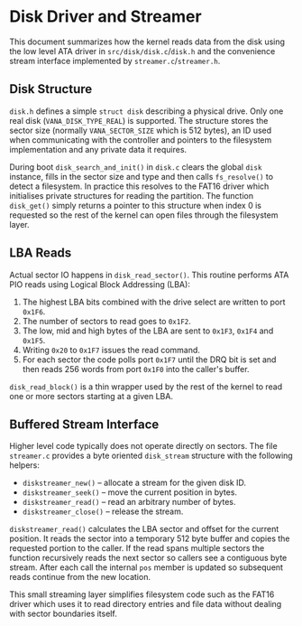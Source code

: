 # Disk Driver and Streamer

This document summarizes how the kernel reads data from the disk using the
low level ATA driver in `src/disk/disk.c`/`disk.h` and the convenience
stream interface implemented by `streamer.c`/`streamer.h`.

## Disk Structure

`disk.h` defines a simple `struct disk` describing a physical drive. Only one
real disk (`VANA_DISK_TYPE_REAL`) is supported. The structure stores the
sector size (normally `VANA_SECTOR_SIZE` which is 512 bytes), an ID used when
communicating with the controller and pointers to the filesystem implementation
and any private data it requires.

During boot `disk_search_and_init()` in `disk.c` clears the global `disk`
instance, fills in the sector size and type and then calls `fs_resolve()` to
detect a filesystem.  In practice this resolves to the FAT16 driver which
initialises private structures for reading the partition.  The
function `disk_get()` simply returns a pointer to this structure when index 0 is
requested so the rest of the kernel can open files through the filesystem layer.

## LBA Reads

Actual sector IO happens in `disk_read_sector()`. This routine performs ATA
PIO reads using Logical Block Addressing (LBA):

1. The highest LBA bits combined with the drive select are written to port
   `0x1F6`.
2. The number of sectors to read goes to `0x1F2`.
3. The low, mid and high bytes of the LBA are sent to `0x1F3`, `0x1F4` and
   `0x1F5`.
4. Writing `0x20` to `0x1F7` issues the read command.
5. For each sector the code polls port `0x1F7` until the DRQ bit is set and then
   reads 256 words from port `0x1F0` into the caller's buffer.

`disk_read_block()` is a thin wrapper used by the rest of the kernel to read one
or more sectors starting at a given LBA.

## Buffered Stream Interface

Higher level code typically does not operate directly on sectors. The file
`streamer.c` provides a byte oriented `disk_stream` structure with the
following helpers:

- `diskstreamer_new()` – allocate a stream for the given disk ID.
- `diskstreamer_seek()` – move the current position in bytes.
- `diskstreamer_read()` – read an arbitrary number of bytes.
- `diskstreamer_close()` – release the stream.

`diskstreamer_read()` calculates the LBA sector and offset for the current
position. It reads the sector into a temporary 512 byte buffer and copies the
requested portion to the caller. If the read spans multiple sectors the
function recursively reads the next sector so callers see a contiguous byte
stream. After each call the internal `pos` member is updated so subsequent reads
continue from the new location.

This small streaming layer simplifies filesystem code such as the FAT16 driver
which uses it to read directory entries and file data without dealing with
sector boundaries itself.

